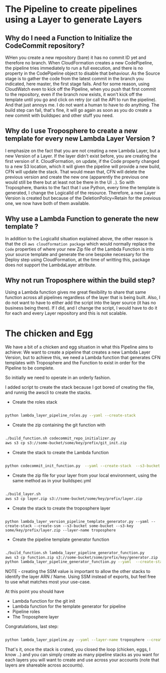 The Pipeline to create pipelines using a Layer to generate Layers
=================================================================

Why do I need a Function to Initialize the CodeCommit repository?
-----------------------------------------------------------------

WHen you create a new repository (bare) it has no commit ID yet and therefore no branch. When CloudFormation creates a new CodePipeline, the pipeline tries immediately to run a full execution, and there is no property in the CodePipeline object to disable that behaviour.
As the Source stage is to gather the code from the latest commit in the branch you indicated, here master, the first stage fails.
And for some reason, using CloudWatch even to kick off the Pipeline, when you push that first commit to the repository, even if the branch now exists, it won't kick off the template until you go and click on retry (or call the API to run the pipeline). And that just annoys me. I do not want a human to have to do anything. The build step can fail, that's fine, it will go again as soon as you do create a new commit with buildspec and other stuff you need.

Why do I use Troposphere to create a new template for every new Lambda Layer Version ?
--------------------------------------------------------------------------------------

I emphasize on the fact that you are not creating a new Lambda Layer, but a new Version of a Layer. If the layer didn't exist before, you are creating the first version of it. CloudFormation, on update, if the Code property changed to a new S3 location, which it will given the pipeline will provide a new build, CFN will update the stack. That would mean that, CFN will delete the previous version and create the new one (apparently the previous one would still be there but at least not be there in the UI ..). So with Troposphere, thanks to the fact that I use Python, every time the template is generated, I change the LogicalId of the resource. Therefore, a new Layer Version is created but because of the DeletionPolicy=Retain for the previous one, we now have both of them available.

Why use a Lambda Function to generate the new template ?
-------------------------------------------------------------

In addition to the LogicalId situation explained above, the other reason is that the cli `aws cloudformation package` which would normally replace the `Code` properties of where your new Zip file of the Lambda Function is into your source template and generate the one bespoke necessary for the Deploy step using CloudFormation, at the time of writting this, package does not support the LambdaLayer attribute.

Why not run Troposphere within the build step?
---------------------------------------------------

Using a Lambda function gives me great flexibility to share that same function across all pipelines regardless of the layer that is being built. Also, I do not want to have to either add the script into the layer source (it has no business being there). If I did, and I change the script, I would have to do it for each and every Layer repository and this is not scalable.

The chicken and Egg
===================

We have a bit of a chicken and egg situation in what this Pipeline aims to achieve:
We want to create a pipeline that creates a new Lambda Layer Version, but to achieve this, we need a Lambda function that generates CFN templates with Troposphere and the Function to exist in order for the Pipeline to be complete.

So initially we need to operate in an orderly fashion.

I added script to create the stack because I got bored of creating the file, and runnig the awscli to create the stacks.

- Create the roles stack
```bash

python lambda_layer_pipeline_roles.py --yaml --create-stack

```
- Create the zip containing the git function with
```bash

./build_function.sh codecommit_repo_initializer.py
aws s3 cp s3://some-bucket/some/key/prefix/git_init.zip

```

- Create the stack to create the Lambda function
```bash

python codecommit_init_function.py  --yaml --create-stack  --s3-bucket some-bucket --s3-key some/key/prefix/git_init.zip

```

- Create the zip file for your layer from your local environment, using the same method as in your buildspec.yml
```bash

./build_layer.sh
aws s3 cp layer.zip s3://some-bucket/some/key/prefix/layer.zip

```
- Create the stack to create the troposphere layer
```

python lambda_layer_version_pipeline_template_generator.py --yaml --create-stack --create-ssm --s3-bucket some-bucket --s3-key some/key/prefix/layer.zip --layer-name troposphere

```

- Create the pipeline template generator function

```bash

./build_function.sh lambda_layer_pipeline_generator_function.py
aws s3 cp function.zip s3://some-bucket/some/prefix/key/generator.zip
python lambda_layer_pipeline_generator_function.py --yaml  --create-stack  --s3-bucket some-bucke --s3-key some/prefix/key/generator.zip

```


NOTE - creating the SSM value is important to allow the other stacks to identify the layer ARN / Name. Using SSM instead of exports, but feel free to use what matches most your use-case.

At this point you should have
- Lambda function for the git init
- Lambda function for the template generator for pipeline
- Pipeline roles
- The Troposphere layer

Congratulations, last step:

```bash

python lambda_layer_pipeline.py --yaml --layer-name troposphere --create-stack

```

That's it, once the stack is crated, you closed the loop (chicken, eggs, I know ..) and you can simply create as many pipeline stacks as you want for each layers you will want to create and use across your accounts (note that layers are shareable across accounts).

